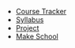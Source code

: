 <!-- _navbar.md -->

* [Course Tracker](https://make.sc/trackbew2.5)
* [Syllabus](README.md)
* [Project](Project/MakeUtility.md)
* [Make School](https://www.makeschool.com)
